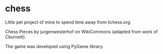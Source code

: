 # chess
Little pet project of mine to spend time away from lichess.org.

Chess Pieces by jurgenwesterhof on WikiCommons (adapted from work of Cburnett).

The game was developed using PyGame library.
